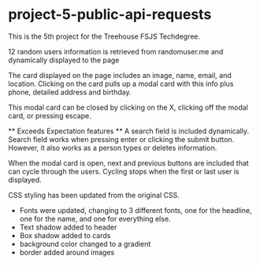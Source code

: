 # project-5-public-api-requests
This is the 5th project for the Treehouse FSJS Techdegree.

12 random users information is retrieved from randomuser.me 
and dynamically displayed to the page

The card displayed on the page includes an image, name, email, and location. 
Clicking on the card pulls up a modal card with this info plus phone, detailed 
address and birthday.

This modal card can be closed by clicking on the X, clicking off the modal card, 
or pressing escape. 

** Exceeds Expectation features **
A search field is included dynamically.  Search field works when pressing enter 
or clicking the submit button.  However, it also works as a person types or deletes information.

When the modal card is open, next and previous buttons are included that can cycle 
through the users.  Cycling stops when the first or last user is displayed.

CSS styling has been updated from the original CSS.  
* Fonts were updated, changing to 3 different fonts, one for the headline, one for the name, and one for everything else.
* Text shadow added to header
* Box shadow added to cards
* background color changed to a gradient
* border added around images
